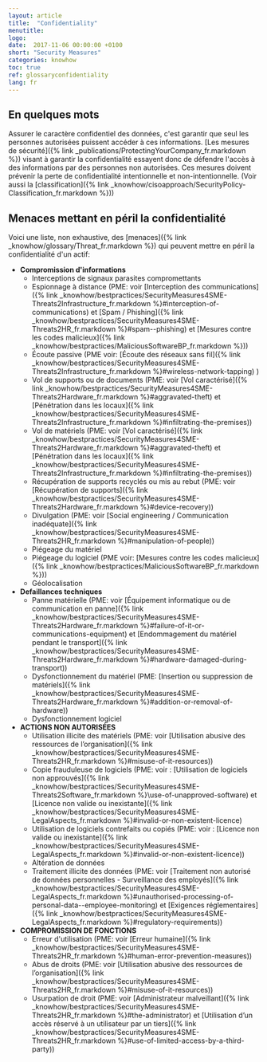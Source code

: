 ```yaml
---
layout: article
title:  "Confidentiality"
menutitle:
logo:
date:  2017-11-06 00:00:00 +0100
short: "Security Measures"
categories: knowhow
toc: true
ref: glossaryconfidentiality
lang: fr
---
```


## En quelques mots

Assurer le caractère confidentiel des données, c'est garantir que seul les personnes autorisées puissent accéder à ces informations. [Les mesures de sécurité]({% link _publications/ProtectingYourCompany_fr.markdown %}) visant à garantir la confidentialité essayent donc de défendre l'accès à des informations par des personnes non autorisées. Ces mesures doivent prévenir la perte de confidentialité intentionnelle et non-intentionnelle. (Voir aussi la [classification]({% link _knowhow/cisoapproach/SecurityPolicy-Classification_fr.markdown %}))

## Menaces mettant en péril la confidentialité

Voici une liste, non exhaustive, des [menaces]({% link _knowhow/glossary/Threat_fr.markdown %}) qui peuvent mettre en péril la confidentialité d'un actif:

* **Compromission d'informations**
  * Interceptions de signaux parasites compromettants
  * Espionnage à distance (PME: voir [Interception des communications]({% link _knowhow/bestpractices/SecurityMeasures4SME-Threats2Infrastructure_fr.markdown %}#interception-of-communications) et [Spam / Phishing]({% link _knowhow/bestpractices/SecurityMeasures4SME-Threats2HR_fr.markdown %}#spam--phishing) et [Mesures contre les codes malicieux]({% link _knowhow/bestpractices/MaliciousSoftwareBP_fr.markdown %}))
  * Écoute passive (PME voir: [Écoute des réseaux sans fil]({% link _knowhow/bestpractices/SecurityMeasures4SME-Threats2Infrastructure_fr.markdown %}#wireless-network-tapping) )
  * Vol de supports ou de documents (PME: voir [Vol caractérisé]({% link _knowhow/bestpractices/SecurityMeasures4SME-Threats2Hardware_fr.markdown %}#aggravated-theft) et [Pénétration dans les locaux]({% link _knowhow/bestpractices/SecurityMeasures4SME-Threats2Infrastructure_fr.markdown %}#infiltrating-the-premises))
  * Vol de matériels (PME: voir [Vol caractérisé]({% link _knowhow/bestpractices/SecurityMeasures4SME-Threats2Hardware_fr.markdown %}#aggravated-theft) et [Pénétration dans les locaux]({% link _knowhow/bestpractices/SecurityMeasures4SME-Threats2Infrastructure_fr.markdown %}#infiltrating-the-premises))
  * Récupération de supports recyclés ou mis au rebut (PME: voir [Récupération de supports]({% link _knowhow/bestpractices/SecurityMeasures4SME-Threats2Hardware_fr.markdown %}#device-recovery))
  * Divulgation (PME: voir [Social engineering / Communication inadéquate]({% link _knowhow/bestpractices/SecurityMeasures4SME-Threats2HR_fr.markdown %}#manipulation-of-people))
  * Piégeage du matériel
  * Piégeage du logiciel (PME voir: [Mesures contre les codes malicieux]({% link _knowhow/bestpractices/MaliciousSoftwareBP_fr.markdown %}))
  * Géolocalisation
* **Defaillances techniques**
  * Panne matérielle (PME: voir [Équipement informatique ou de communication en panne]({% link _knowhow/bestpractices/SecurityMeasures4SME-Threats2Hardware_fr.markdown %}#failure-of-it-or-communications-equipment) et [Endommagement du matériel pendant le transport]({% link _knowhow/bestpractices/SecurityMeasures4SME-Threats2Hardware_fr.markdown %}#hardware-damaged-during-transport))
  * Dysfonctionnement du matériel (PME: [Insertion ou suppression de matériels]({% link _knowhow/bestpractices/SecurityMeasures4SME-Threats2Hardware_fr.markdown %}#addition-or-removal-of-hardware))
  * Dysfonctionnement logiciel
* **ACTIONS NON AUTORISÉES**
  * Utilisation illicite des matériels (PME: voir [Utilisation abusive des ressources de l’organisation]({% link _knowhow/bestpractices/SecurityMeasures4SME-Threats2HR_fr.markdown %}#misuse-of-it-resources))
  * Copie frauduleuse de logiciels (PME: voir : [Utilisation de logiciels non approuvés]({% link _knowhow/bestpractices/SecurityMeasures4SME-Threats2Software_fr.markdown %}\use-of-unapproved-software) et [Licence non valide ou inexistante]({% link _knowhow/bestpractices/SecurityMeasures4SME-LegalAspects_fr.markdown %}#invalid-or-non-existent-licence)
  * Utilisation de logiciels contrefaits ou copiés (PME: voir : [Licence non valide ou inexistante]({% link _knowhow/bestpractices/SecurityMeasures4SME-LegalAspects_fr.markdown %}#invalid-or-non-existent-licence))
  * Altération de données
  * Traitement illicite des données (PME: voir [Traitement non autorisé de données personnelles - Surveillance des employés]({% link _knowhow/bestpractices/SecurityMeasures4SME-LegalAspects_fr.markdown %}#unauthorised-processing-of-personal-data--employee-monitoring) et [Exigences réglementaires]({% link _knowhow/bestpractices/SecurityMeasures4SME-LegalAspects_fr.markdown %}#regulatory-requirements))
* **COMPROMISSION DE FONCTIONS**
  * Erreur d'utilisation (PME: voir [Erreur humaine]({% link _knowhow/bestpractices/SecurityMeasures4SME-Threats2HR_fr.markdown %}#human-error-prevention-measures))
  * Abus de droits (PME: voir [Utilisation abusive des ressources de l’organisation]({% link _knowhow/bestpractices/SecurityMeasures4SME-Threats2HR_fr.markdown %}#misuse-of-it-resources))
  * Usurpation de droit (PME: voir [Administrateur malveillant]({% link _knowhow/bestpractices/SecurityMeasures4SME-Threats2HR_fr.markdown %}#the-administrator) et [Utilisation d’un accès réservé à un utilisateur par un tiers]({% link _knowhow/bestpractices/SecurityMeasures4SME-Threats2HR_fr.markdown %}#use-of-limited-access-by-a-third-party))
